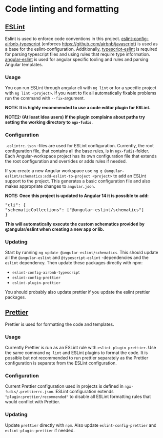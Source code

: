 # Code linting and formatting

## [ESLint](https://github.com/eslint/eslint)

Eslint is used to enforce code conventions in this project. [eslint-config-airbnb-typescript](https://github.com/iamturns/eslint-config-airbnb-typescript) 
(enforces https://github.com/airbnb/javascript) is used as a base for the eslint-configuration. Additionally, [typescript-eslint](https://github.com/typescript-eslint/typescript-eslint) 
is required for parsing typescript files and using rules that require type information. [angular-eslint](https://github.com/angular-eslint/angular-eslint) is used for angular specific tooling and rules and
parsing Angular templates.

### Usage

You can run ESLint through angular cli with `ng lint` or for a specific project with `ng lint <project>`. If you want to fix 
all automatically fixable problems run the command with `--fix`-argument.

**NOTE: It is highly recommended to use a code editor plugin for ESLint.** 

**NOTE2: (At least Idea users) If the plugin complains about paths try setting the working directory to `ngx-fudis`.**

### Configuration

`.eslintrc.json` -files are used for ESLint configuration. Currently, the root configuration file, that contains all the 
base rules, is in `ngx-fudis`-folder. Each Angular-workspace project has its own configuration file that extends the root 
configuration and overrides or adds rules if needed.

If you create a new Angular workspace use `ng g @angular-eslint/schematics:add-eslint-to-project <project>` to add an ESLint
support to the project. This generates a basic configuration file and also makes appropriate changes to `angular.json`.

**NOTE: Once this project is updated to Angular 14 it is possible to add:**

<pre>
"cli": {
"schematicCollections": ["@angular-eslint/schematics"]
}
</pre>

**This will automatically execute the custom schematics provided by @angular/eslint when creating a new app or lib.**


### Updating

Start by running `ng update @angular-eslint/schematics`. This should update all the `@angular-eslint` and `@typescript-eslint` 
-dependencies and the `eslint` dependency. Then update these packages directly with npm:
- `eslint-config-airbnb-typescript`
- `eslint-config-prettier` 
- `eslint-plugin-prettier`

You should probably also update prettier if you update the eslint prettier packages.
## [Prettier](https://github.com/prettier/prettier)

Prettier is used for formatting the code and templates. 

### Usage

Currently Prettier is run as an ESLint rule with `eslint-plugin-prettier`. Use the same command `ng lint` and ESLint plugins
to format the code. It is possible but not recommended to run prettier separately as the Prettier configuration is separate 
from the ESLint configuration.

### Configuration

Current Prettier configuration used in projects is defined in `ngx-fudis/.prettierrc.json`. ESLint configuration extends
`"plugin:prettier/recommended"` to disable all ESLint formatting rules that would conflict with Prettier. 

### Updating

Update `prettier` directly with `npm`. Also update `eslint-config-prettier` and `eslint-plugin-prettier` if needed.



